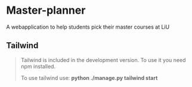 # Master-planner
A webapplication to help students pick their master courses at LiU

## Tailwind
> Tailwind is included in the development version. To use it you need npm installed.
>
> To use tailwind use:
> **python ./manage.py tailwind start**
